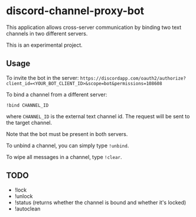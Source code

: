 # discord-channel-proxy-bot
This application allows cross-server communication by binding two text channels in two different servers.

This is an experimental project.


## Usage
To invite the bot in the server: `https://discordapp.com/oauth2/authorize?client_id=<YOUR_BOT_CLIENT_ID>&scope=bot&permissions=108608`

To bind a channel from a different server:
```
!bind CHANNEL_ID
```
where `CHANNEL_ID` is the external text channel id. The request will be sent to the target channel. 

Note that the bot must be present in both servers.

To unbind a channel, you can simply type `!unbind`.

To wipe all messages in a channel, type `!clear`.


## TODO
- !lock
- !unlock
- !status (returns whether the channel is bound and whether it's locked)
- !autoclean
